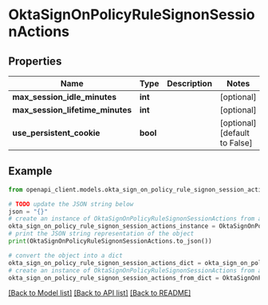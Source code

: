 # OktaSignOnPolicyRuleSignonSessionActions


## Properties

Name | Type | Description | Notes
------------ | ------------- | ------------- | -------------
**max_session_idle_minutes** | **int** |  | [optional] 
**max_session_lifetime_minutes** | **int** |  | [optional] 
**use_persistent_cookie** | **bool** |  | [optional] [default to False]

## Example

```python
from openapi_client.models.okta_sign_on_policy_rule_signon_session_actions import OktaSignOnPolicyRuleSignonSessionActions

# TODO update the JSON string below
json = "{}"
# create an instance of OktaSignOnPolicyRuleSignonSessionActions from a JSON string
okta_sign_on_policy_rule_signon_session_actions_instance = OktaSignOnPolicyRuleSignonSessionActions.from_json(json)
# print the JSON string representation of the object
print(OktaSignOnPolicyRuleSignonSessionActions.to_json())

# convert the object into a dict
okta_sign_on_policy_rule_signon_session_actions_dict = okta_sign_on_policy_rule_signon_session_actions_instance.to_dict()
# create an instance of OktaSignOnPolicyRuleSignonSessionActions from a dict
okta_sign_on_policy_rule_signon_session_actions_from_dict = OktaSignOnPolicyRuleSignonSessionActions.from_dict(okta_sign_on_policy_rule_signon_session_actions_dict)
```
[[Back to Model list]](../README.md#documentation-for-models) [[Back to API list]](../README.md#documentation-for-api-endpoints) [[Back to README]](../README.md)



